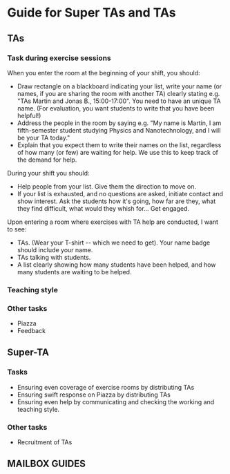 # Guide for Super TAs and TAs

## TAs

### Task during exercise sessions

When you enter the room at the beginning of your shift, you should:
- Draw rectangle on a blackboard indicating your list, write your name (or names, if you are sharing the room with another TA) clearly stating e.g. "TAs Martin and Jonas B., 15:00-17:00". You need to have an unique TA name. (For evaluation, you want students to write that you have been helpful!)
- Address the people in the room by saying e.g. "My name is Martin, I am fifth-semester student studying Physics and Nanotechnology, and I will be your TA today."
- Explain that you expect them to write their names on the list, regardless of how many (or few) are waiting for help. We use this to keep track of the demand for help.

During your shift you should:
- Help people from your list. Give them the direction to move on.
- If your list is exhausted, and no questions are asked, initiate contact and show interest. Ask the students how it's going, how far are they, what they find difficult, what would they whish for... Get engaged.

Upon entering a room where exercises with TA help are conducted, I want to see:
- TAs. (Wear your T-shirt -- which we need to get). Your name badge should include your name. 
- TAs talking with students. 
- A list clearly showing how many students have been helped, and how many students are waiting to be helped. 

### Teaching style

### Other tasks
- Piazza
- Feedback

## Super-TA

### Tasks
- Ensuring even coverage of exercise rooms by distributing TAs
- Ensuring swift response on Piazza by distributing TAs 
- Ensuring even help by communicating and checking the working and teaching style.

### Other tasks
- Recruitment of TAs


## MAILBOX GUIDES